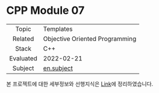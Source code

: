 # CPP Module 07

|           |                                                              |
| :-------: | ------------------------------------------------------------ |
|   Topic   | Templates                                                    |
|  Related  | Objective Oriented Programming                               |
|   Stack   | C++                                                          |
| Evaluated | 2022-02-21                                                   |
|  Subject  | [en.subject](https://github.com/24siefil/42SEOUL-42cursus/blob/main/04-cpp-module/subject/cpp-module-07.pdf) |

본 프로젝트에 대한 세부정보와 선행지식은 [Link](https://24siefil.oopy.io/cd1bc666-3dfa-4ee9-bedd-d5634f0ee51a)에 정리하였습니다.

